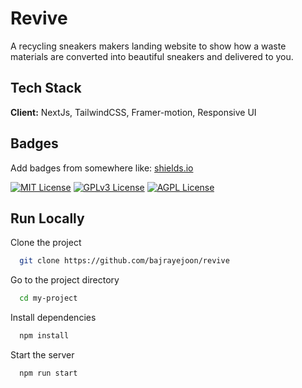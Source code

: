 
# Revive

A recycling sneakers makers landing website to show how a waste materials are converted into beautiful sneakers and delivered to you.


## Tech Stack

**Client:** NextJs, TailwindCSS, Framer-motion, Responsive UI




## Badges

Add badges from somewhere like: [shields.io](https://shields.io/)

[![MIT License](https://img.shields.io/badge/License-MIT-green.svg)](https://choosealicense.com/licenses/mit/)
[![GPLv3 License](https://img.shields.io/badge/License-GPL%20v3-yellow.svg)](https://opensource.org/licenses/)
[![AGPL License](https://img.shields.io/badge/license-AGPL-blue.svg)](http://www.gnu.org/licenses/agpl-3.0)


## Run Locally

Clone the project

```bash
  git clone https://github.com/bajrayejoon/revive
```

Go to the project directory

```bash
  cd my-project
```

Install dependencies

```bash
  npm install
```

Start the server

```bash
  npm run start
```

